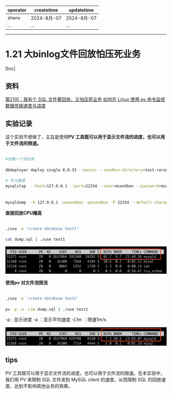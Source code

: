 | operator | createtime | updatetime |
| ---- | ---- | ---- |
| shenx | 2024-8月-07 | 2024-8月-07  |
| ... | ... | ... |
---
# 1.21 大binlog文件回放怕压死业务

[toc]

## 资料

[第21问：我有个 SQL 文件要回放，又怕压死业务](https://cloud.tencent.com/developer/article/1703441)
[如何在 Linux 使用 pv 命令监控数据传输速度与进度](https://www.cnblogs.com/liulianzhen99/articles/17620660.html)


## 实验记录

这个实验不想做了，主旨是使用**PV 工具既可以用于显示文件流的进度，也可以用于文件流的限速。**

```bash

#创建一个测试库

dbdeployer deploy single 8.0.33 --master --sandbox-directory=test-rerun-dumpfile-table

# 写入数据
mysqlslap  --host=127.0.0.1 --port=22334 --user=msandbox --password=msandbox  --concurrency=1 --iterations=200 --number-of-queries=1000000 --number-int-cols=2 --number-char-cols=3 --auto-generate-sql-guid-primary --auto-generate-sql-load-type=write --auto-generate-sql


mysqldump  -h 127.0.0.1 -umsandbox -pmsandbox -P 22334 --default-character-set=utf8mb4 --master-data=2 --single-transaction --set-gtid-purged=off --hex-blob --force  --tables mysqlslap t1 > dump.sql

```

**直接回放CPU飚高**

```bash

./use -e "create database test1"

cat dump.sql | ./use test1

```

![cpu状态](images/cpu状态.png)

**使用pv 对文件流限流**

```bash

./use -e 'create database test2'

pv -p -a -L1m dump.sql | ./use test2

```
-p : 显示进度
-a ：显示平均速度
-L1m ：限速1m/s


![限流后cpu状态](images/限流后cpu状态.png)

## tips

PV 工具既可以用于显示文件流的进度，也可以用于文件流的限速。在本实验中，我们用 PV 来限制 SQL 文件发到 MySQL client 的速度，从而限制 SQL 的回放速度，达到不影响其他业务的效果。